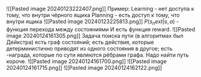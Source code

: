 ![[Pasted image 20240123222407.png]]
Пример:
Learning - нет доступа к тому, что внутри чёрного ящика
Planning - есть доступ к тому, что внутри ящика
![[Pasted image 20240123225813.png]]
$P(s_next|s,a)$ - функция перехода между состояниями
И есть функция reward.
![[Pasted image 20240124161305.png]]
Задача поиска пути (в алгоритмах был Дейкстра) есть граф состояний;
есть действия, которые детерминистично приводят из одного состояния в другое;
есть -награда, которые по сути являются рёбрами графа.
Надо найти путь короче.
![[Pasted image 20240124161700.png]]
![[Pasted image 20240124161715.png]]
![[Pasted image 20240124162122.png]]
